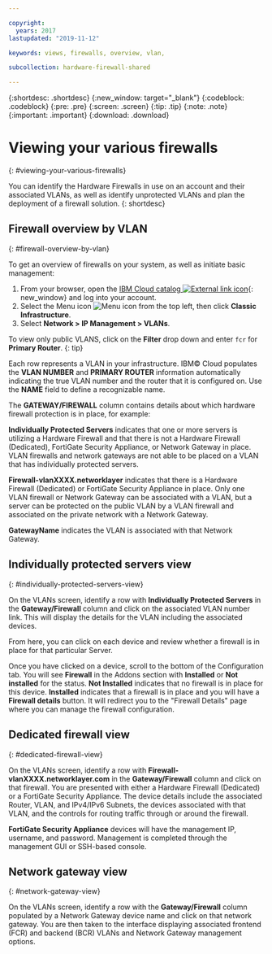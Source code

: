 ```yaml
---

copyright:
  years: 2017
lastupdated: "2019-11-12"

keywords: views, firewalls, overview, vlan,

subcollection: hardware-firewall-shared

---
```


{:shortdesc: .shortdesc}
{:new_window: target="_blank"}
{:codeblock: .codeblock}
{:pre: .pre}
{:screen: .screen}
{:tip: .tip}
{:note: .note}
{:important: .important}
{:download: .download}

# Viewing your various firewalls
{: #viewing-your-various-firewalls}

You can identify the Hardware Firewalls in use on an account and their associated VLANs, as well as identify unprotected VLANs and plan the deployment of a firewall solution.
{: shortdesc}

## Firewall overview by VLAN
{: #firewall-overview-by-vlan}

To get an overview of firewalls on your system, as well as initiate basic management:

1. From your browser, open the [IBM Cloud catalog ![External link icon](../../icons/launch-glyph.svg "External link icon")](https://cloud.ibm.com){: new_window} and log into your account.
2. Select the Menu icon ![Menu icon](../../icons/icon_hamburger.svg) from the top left, then click **Classic Infrastructure**.
3. Select **Network > IP Management > VLANs**.

To view only public VLANS, click on the **Filter** drop down and enter `fcr` for **Primary Router**.
{: tip}

Each row represents a VLAN in your infrastructure. IBM© Cloud populates the **VLAN NUMBER** and **PRIMARY ROUTER** information automatically indicating the true VLAN number and the router that it is configured on. Use the **NAME** field to define a recognizable name.

The **GATEWAY/FIREWALL** column contains details about which hardware firewall protection is in place, for example:

**Individually Protected Servers** indicates that one or more servers is utilizing a Hardware Firewall and that there is not a Hardware Firewall (Dedicated), FortiGate Security Appliance, or Network Gateway in place. VLAN firewalls and network gateways are not able to be placed on a VLAN that has individually protected servers.

**Firewall-vlanXXXX.networklayer** indicates that there is a Hardware Firewall (Dedicated) or FortiGate Security Appliance in place. Only one VLAN firewall or Network Gateway can be associated with a VLAN, but a server can be protected on the public VLAN by a VLAN firewall and associated on the private network with a Network Gateway.

**GatewayName** indicates the VLAN is associated with that Network Gateway.

## Individually protected servers view
{: #individually-protected-servers-view}

On the VLANs screen, identify a row with **Individually Protected Servers** in the **Gateway/Firewall** column and click on the associated VLAN number link. This will display the details for the VLAN including the associated devices.

From here, you can click on each device and review whether a firewall is in place for that particular Server.

Once you have clicked on a device, scroll to the bottom of the Configuration tab. You will see **Firewall** in the Addons section with **Installed** or **Not installed** for the status. **Not Installed** indicates that no firewall is in place for this device. **Installed** indicates that a firewall is in place and you will have a **Firewall details** button. It will redirect you to the "Firewall Details" page where you can manage the firewall configuration.

## Dedicated firewall view
{: #dedicated-firewall-view}

On the VLANs screen, identify a row with **Firewall-vlanXXXX.networklayer.com** in the **Gateway/Firewall** column and click on that firewall. You are presented with either a Hardware Firewall (Dedicated) or a FortiGate Security Appliance. The device details include the associated Router, VLAN, and IPv4/IPv6 Subnets, the devices associated with that VLAN, and the controls for routing traffic through or around the firewall.

**FortiGate Security Appliance** devices will have the management IP, username, and password.  Management is completed through the management GUI or SSH-based console.

## Network gateway view
{: #network-gateway-view}

On the VLANs screen, identify a row with the **Gateway/Firewall** column populated by a Network Gateway device name and click on that network gateway. You are then taken to the interface displaying associated frontend (FCR) and backend (BCR) VLANs and Network Gateway management options.

